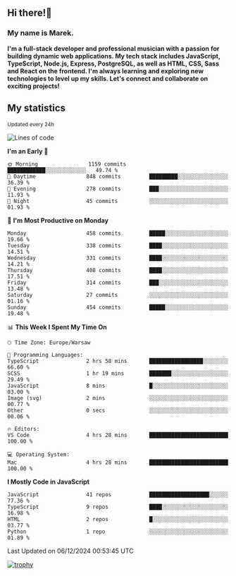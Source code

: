 ## Hi there!👋 ##
### My name is Marek. ###

**I'm a full-stack developer and professional musician with a passion for building dynamic web applications. My tech stack includes JavaScript, TypeScript, Node.js, Express, PostgreSQL, as well as HTML, CSS, Sass and React on the frontend. I'm always learning and exploring new technologies to level up my skills. Let's connect and collaborate on exciting projects!**

## My statistics ##
<sub>Updated every 24h</sub>
<!--START_SECTION:waka-->
![Lines of code](https://img.shields.io/badge/From%20Hello%20World%20I%27ve%20Written-60.1%20thousand%20lines%20of%20code-blue)

**I'm an Early 🐤** 

```text
🌞 Morning                1159 commits        ████████████░░░░░░░░░░░░░   49.74 % 
🌆 Daytime                848 commits         █████████░░░░░░░░░░░░░░░░   36.39 % 
🌃 Evening                278 commits         ███░░░░░░░░░░░░░░░░░░░░░░   11.93 % 
🌙 Night                  45 commits          ░░░░░░░░░░░░░░░░░░░░░░░░░   01.93 % 
```
📅 **I'm Most Productive on Monday** 

```text
Monday                   458 commits         █████░░░░░░░░░░░░░░░░░░░░   19.66 % 
Tuesday                  338 commits         ████░░░░░░░░░░░░░░░░░░░░░   14.51 % 
Wednesday                331 commits         ████░░░░░░░░░░░░░░░░░░░░░   14.21 % 
Thursday                 408 commits         ████░░░░░░░░░░░░░░░░░░░░░   17.51 % 
Friday                   314 commits         ███░░░░░░░░░░░░░░░░░░░░░░   13.48 % 
Saturday                 27 commits          ░░░░░░░░░░░░░░░░░░░░░░░░░   01.16 % 
Sunday                   454 commits         █████░░░░░░░░░░░░░░░░░░░░   19.48 % 
```


📊 **This Week I Spent My Time On** 

```text
🕑︎ Time Zone: Europe/Warsaw

💬 Programming Languages: 
TypeScript               2 hrs 58 mins       █████████████████░░░░░░░░   66.60 % 
SCSS                     1 hr 19 mins        ███████░░░░░░░░░░░░░░░░░░   29.49 % 
JavaScript               8 mins              █░░░░░░░░░░░░░░░░░░░░░░░░   03.00 % 
Image (svg)              2 mins              ░░░░░░░░░░░░░░░░░░░░░░░░░   00.77 % 
Other                    0 secs              ░░░░░░░░░░░░░░░░░░░░░░░░░   00.06 % 

🔥 Editors: 
VS Code                  4 hrs 28 mins       █████████████████████████   100.00 % 

💻 Operating System: 
Mac                      4 hrs 28 mins       █████████████████████████   100.00 % 
```

**I Mostly Code in JavaScript** 

```text
JavaScript               41 repos            ███████████████████░░░░░░   77.36 % 
TypeScript               9 repos             ████░░░░░░░░░░░░░░░░░░░░░   16.98 % 
HTML                     2 repos             █░░░░░░░░░░░░░░░░░░░░░░░░   03.77 % 
Python                   1 repo              ░░░░░░░░░░░░░░░░░░░░░░░░░   01.89 % 
```




 Last Updated on 06/12/2024 00:53:45 UTC
<!--END_SECTION:waka-->
[![trophy](https://github-profile-trophy.vercel.app/?username=ryo-ma&theme=onedark)](https://github.com/ryo-ma/github-profile-trophy)
<!--
**MarekSax/MarekSax** is a ✨ _special_ ✨ repository because its `README.md` (this file) appears on your GitHub profile.

Here are some ideas to get you started:

- 🔭 I’m currently working on ...
- 🌱 I’m currently learning ...
- 👯 I’m looking to collaborate on ...
- 🤔 I’m looking for help with ...
- 💬 Ask me about ...
- 📫 How to reach me: ...
- 😄 Pronouns: ...
- ⚡ Fun fact: ...
-->

